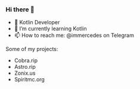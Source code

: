 ### Hi there 👋

- 🔭 Kotlin Developer
- 🌱 I’m currently learning Kotlin
- 📫 How to reach me: @immercedes on Telegram

Some of my projects:
- Cobra.rip
- Astro.rip
- Zonix.us
- Spiritmc.org
